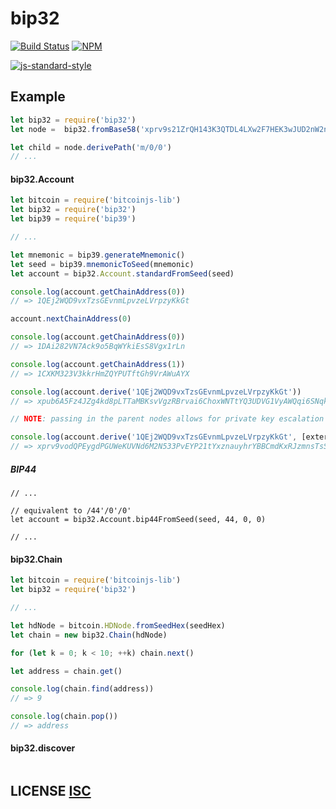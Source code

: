 # bip32
[![Build Status](https://travis-ci.org/bitcoinjs/bip32.png?branch=master)](https://travis-ci.org/bitcoinjs/bip32)
[![NPM](https://img.shields.io/npm/v/bip32.svg)](https://www.npmjs.org/package/bip32)

[![js-standard-style](https://cdn.rawgit.com/feross/standard/master/badge.svg)](https://github.com/feross/standard)


## Example
``` javascript
let bip32 = require('bip32')
let node =  bip32.fromBase58('xprv9s21ZrQH143K3QTDL4LXw2F7HEK3wJUD2nW2nRk4stbPy6cq3jPPqjiChkVvvNKmPGJxWUtg6LnF5kejMRNNU3TGtRBeJgk33yuGBxrMPHi')

let child = node.derivePath('m/0/0')
// ...
```

#### bip32.Account
``` javascript
let bitcoin = require('bitcoinjs-lib')
let bip32 = require('bip32')
let bip39 = require('bip39')

// ...

let mnemonic = bip39.generateMnemonic()
let seed = bip39.mnemonicToSeed(mnemonic)
let account = bip32.Account.standardFromSeed(seed)

console.log(account.getChainAddress(0))
// => 1QEj2WQD9vxTzsGEvnmLpvzeLVrpzyKkGt

account.nextChainAddress(0)

console.log(account.getChainAddress(0))
// => 1DAi282VN7Ack9o5BqWYkiEsS8Vgx1rLn

console.log(account.getChainAddress(1))
// => 1CXKM323V3kkrHmZQYPUTftGh9VrAWuAYX

console.log(account.derive('1QEj2WQD9vxTzsGEvnmLpvzeLVrpzyKkGt'))
// => xpub6A5Fz4JZg4kd8pLTTaMBKsvVgzRBrvai6ChoxWNTtYQ3UDVG1VyAWQqi6SNqkpsfsx9F8pRqwtKUbU4j4gqpuN2gpgQs4DiJxsJQvTjdzfA

// NOTE: passing in the parent nodes allows for private key escalation (see xprv vs xpub)

console.log(account.derive('1QEj2WQD9vxTzsGEvnmLpvzeLVrpzyKkGt', [external, internal]))
// => xprv9vodQPEygdPGUWeKUVNd6M2N533PvEYP21tYxznauyhrYBBCmdKxRJzmnsTsSNqfTJPrDF98GbLCm6xRnjceZ238Qkf5GQGHk79CrFqtG4d
```

##### BIP44
```
// ...

// equivalent to /44'/0'/0'
let account = bip32.Account.bip44FromSeed(seed, 44, 0, 0)

// ...
```


#### bip32.Chain
``` javascript
let bitcoin = require('bitcoinjs-lib')
let bip32 = require('bip32')

// ...

let hdNode = bitcoin.HDNode.fromSeedHex(seedHex)
let chain = new bip32.Chain(hdNode)

for (let k = 0; k < 10; ++k) chain.next()

let address = chain.get()

console.log(chain.find(address))
// => 9

console.log(chain.pop())
// => address
```


#### bip32.discover
``` javascript
```

## LICENSE [ISC](LICENSE)
